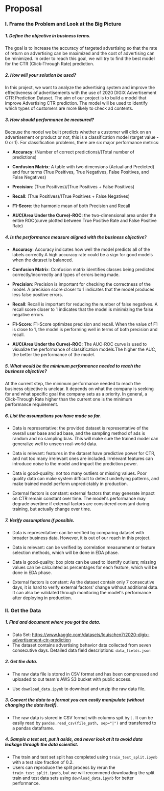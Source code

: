 # Proposal

### I. Frame the Problem and Look at the Big Picture

##### 1. Define the objective in business terms.

The goal is to increase the accuracy of targeted advertising so that the rate of return on advertising can be maximized and the cost of advertising can be minimized. In order to reach this goal, we will try to find the best model for the CTR (Click-Through Rate) prediction.

##### 2. How will your solution be used?

In this project, we want to analyze the advertising system and improve the effectiveness of advertisements with the use of 2020 DIGIX Advertisement CTR Prediction Dataset. The aim of our project is to build a model that improve Advertising CTR prediction. The model will be used to identify which types of customers are more likely to check ad contents.

##### 3. How should performance be measured?

Because the model we built predicts whether a customer will click on an advertisement or product or not, this is a classification model (target value - 0 or 1). For classification problems, there are six major performance metrics:

- **Accuracy**: (Number of correct predictions)/(Total number of predictions)

- **Confusion Matrix**: A table with two dimensions (Actual and Predicted) and four terms (True Positives, True Negatives, False Positives, and False Negatives)

- **Precision**: (True Positives)/(True Positives + False Positives)

- **Recall**: (True Positives)/(True Positives + False Negatives)

- **F1-Score**: the harmonic mean of both Precision and Recall

- **AUC(Area Under the Curve)-ROC**: the two-dimensional area under the entire ROC(curve plotted between True Positive Rate and False Positive Rate)

##### 4. Is the performance measure aligned with the business objective?

- **Accuracy**: Accuracy indicates how well the model predicts all of the labels correctly.A high accuracy rate could be a sign for good models when the dataset is balanced.

- **Confusion Matri**x: Confusion matrix identifies classes being predicted correctly/incorrectly and types of errors being made.

- **Precision**: Precision is important for checking the correctness of the model. A precision score closer to 1 indicates that the model produces less false positive errors.

- **Recall**: Recall is important for reducing the number of false negatives. A recall score closer to 1 indicates that the model is minimizing the false negative errors.

- **F1-Score**: F1-Score optimizes precision and recall. When the value of F1 is close to 1, the model is performing well in terms of both precision and recall.

- **AUC(Area Under the Curve)-ROC**: The AUC-ROC curve is used to visualize the performance of classification models.The higher the AUC, the better the performance of the model.

##### 5. What would be the minimum performance needed to reach the business objective?

At the current step, the minimum performance needed to reach the business objective is unclear. It depends on what the company is seeking for and what specific goal the company sets as a priority. In general, a Click-Through Rate higher than the current one is the minimum performance requirement.

##### 6. List the assumptions you have made so far.

- Data is representative: the provided dataset is representative of the overall user base and ad base, and the sampling method of ads is random and no sampling bias. This will make sure the trained model can generalize well to unseen real-world data.

- Data is relevant: features in the dataset have predictive power for CTR, and not too many irrelevant ones are included. Irrelevant features can introduce noise to the model and impact the prediction power.

- Data is good-quality: not too many outliers or missing values. Poor quality data can make system difficult to detect underlying patterns, and make trained model perform unpredictably in production.

- External factors is constant: external factors that may generate impact on CTR remain constant over time. The model's performance may degrade overtime if external factors are considered constant during training, but actually change over time. 

##### 7. Verify assumptions if possible.

- Data is representative: can be verified by comparing dataset with broader business data. However, it is out of our reach in this project.

- Data is relevant: can be verified by correlation measurement or feature selection methods, which will be done in EDA phase.

- Data is good-quality: box plots can be used to identify outliers; missing values can be calculated as percentages for each feature, which will be done in EDA phase.

- External factors is constant: As the dataset contain only 7 consecutive days, it is hard to verify external factors' change without additional data. It can also be validated through monitoring the model's performance after deploying in production.

### II. Get the Data

##### 1. Find and document where you got the data.

- Data Set: https://www.kaggle.com/datasets/louischen7/2020-digix-advertisement-ctr-prediction
- The dataset contains advertising behavior data collected from seven consecutive days. Detailed data field descriptions: `data_fields.json`

##### 2. Get the data.

- The raw data file is stored in CSV format and has been compressed and uploaded to out team's AWS S3 bucket with public access.

- Use `download_data.ipynb` to download and unzip the raw data file.

##### 3. Convert the data to a format you can easily manipulate (without changing the data itself).

- The raw data is stored in CSV format with columns spit by `|`. It can be easily read by `pandas.read_csv(file_path, sep="|")` and transferred to a pandas dataframe.

##### 4. Sample a test set, put it aside, and never look at it to avoid data leakage through the data scientist.

- The train and test set split has completed using `train_test_split.ipynb` with a test size fraction of 0.2.
- Users can reproduce the split process by rerun the `train_test_split.ipynb`, but we will recommend downloading the split train and test data sets using `download_data.ipynb` for better performance.


